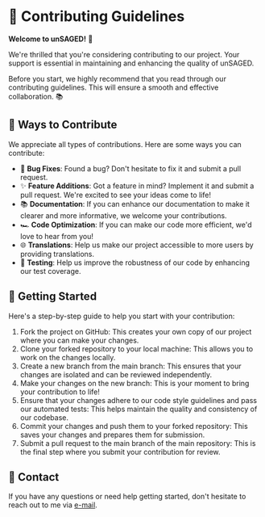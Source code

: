 # 📝 Contributing Guidelines

**Welcome to unSAGED!** 🎉

We're thrilled that you're considering contributing to our project. Your support is essential in maintaining and enhancing the quality of unSAGED.

Before you start, we highly recommend that you read through our contributing guidelines. This will ensure a smooth and effective collaboration. 📚

## 🚀 Ways to Contribute

We appreciate all types of contributions. Here are some ways you can contribute:

- 🐛 **Bug Fixes**: Found a bug? Don't hesitate to fix it and submit a pull request.
- ✨ **Feature Additions**: Got a feature in mind? Implement it and submit a pull request. We're excited to see your ideas come to life!
- 📚 **Documentation**: If you can enhance our documentation to make it clearer and more informative, we welcome your contributions.
- 🏎 **Code Optimization**: If you can make our code more efficient, we'd love to hear from you!
- 🌐 **Translations**: Help us make our project accessible to more users by providing translations.
- 🧪 **Testing**: Help us improve the robustness of our code by enhancing our test coverage.

## 🏁 Getting Started

Here's a step-by-step guide to help you start with your contribution:

1. Fork the project on GitHub: This creates your own copy of our project where you can make your changes.
2. Clone your forked repository to your local machine: This allows you to work on the changes locally.
3. Create a new branch from the main branch: This ensures that your changes are isolated and can be reviewed independently.
4. Make your changes on the new branch: This is your moment to bring your contribution to life!
5. Ensure that your changes adhere to our code style guidelines and pass our automated tests: This helps maintain the quality and consistency of our codebase.
6. Commit your changes and push them to your forked repository: This saves your changes and prepares them for submission.
7. Submit a pull request to the main branch of the main repository: This is the final step where you submit your contribution for review.

## 📧 Contact

If you have any questions or need help getting started, don't hesitate to reach out to me via [e-mail](mailto:jorge@useatlas.ai).

